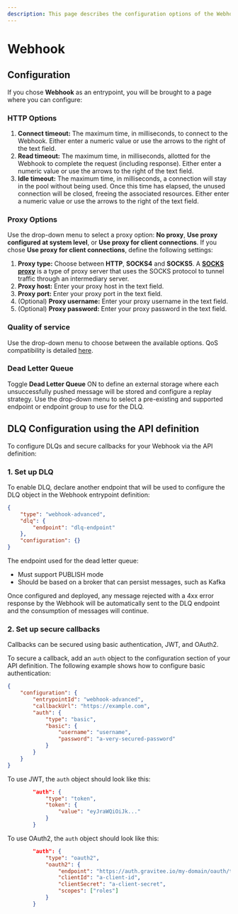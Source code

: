 ```yaml
---
description: This page describes the configuration options of the Webhook entrypoint
---
```


# Webhook

## Configuration

If you chose **Webhook** as an entrypoint, you will be brought to a page where you can configure:

### **HTTP Options**

1. **Connect timeout:** The maximum time, in milliseconds, to connect to the Webhook. Either enter a numeric value or use the arrows to the right of the text field.
2. **Read timeout:** The maximum time, in milliseconds, allotted for the Webhook to complete the request (including response). Either enter a numeric value or use the arrows to the right of the text field.
3. **Idle timeout:** The maximum time, in milliseconds, a connection will stay in the pool without being used. Once this time has elapsed, the unused connection will be closed, freeing the associated resources. Either enter a numeric value or use the arrows to the right of the text field.

### **Proxy Options**

Use the drop-down menu to select a proxy option: **No proxy**, **Use proxy configured at system level**, or **Use proxy for client connections**. If you chose **Use proxy for client connections**, define the following settings:

1. **Proxy type:** Choose between **HTTP**, **SOCKS4** and **SOCKS5**. A [**SOCKS proxy**](https://hailbytes.com/how-to-use-socks4-and-socks5-proxy-servers-for-anonymous-web-browsing/) is a type of proxy server that uses the SOCKS protocol to tunnel traffic through an intermediary server.
2. **Proxy host:** Enter your proxy host in the text field.
3. **Proxy port:** Enter your proxy port in the text field.
4. (Optional) **Proxy username:** Enter your proxy username in the text field.
5. (Optional) **Proxy password:** Enter your proxy password in the text field.

### **Quality of service**

Use the drop-down menu to choose between the available options. QoS compatibility is detailed [here](../../quality-of-service.md).

### **Dead Letter Queue**

Toggle **Dead Letter Queue** ON to define an external storage where each unsuccessfully pushed message will be stored and configure a replay strategy. Use the drop-down menu to select a pre-existing and supported endpoint or endpoint group to use for the DLQ.

## **DLQ Configuration using the API definition**

To configure DLQs and secure callbacks for your Webhook via the API definition:

### **1. Set up DLQ**

To enable DLQ, declare another endpoint that will be used to configure the DLQ object in the Webhook entrypoint definition:

```json
{
    "type": "webhook-advanced",
    "dlq": {
        "endpoint": "dlq-endpoint"
    },
    "configuration": {}
}
```

The endpoint used for the dead letter queue:

* Must support PUBLISH mode
* Should be based on a broker that can persist messages, such as Kafka

Once configured and deployed, any message rejected with a 4xx error response by the Webhook will be automatically sent to the DLQ endpoint and the consumption of messages will continue.

### **2. Set up secure callbacks**

Callbacks can be secured using basic authentication, JWT, and OAuth2.

To secure a callback, add an `auth` object to the configuration section of your API definition. The following example shows how to configure basic authentication:

```json
{
    "configuration": {
        "entrypointId": "webhook-advanced",
        "callbackUrl": "https://example.com",
        "auth": {
            "type": "basic",
            "basic": {
                "username": "username",
                "password": "a-very-secured-password"
            }
        }
    }
}
```

To use JWT, the `auth` object should look like this:

```json
        "auth": {
            "type": "token",
            "token": {
                "value": "eyJraWQiOiJk..."
            }
        }
```

To use OAuth2, the `auth` object should look like this:

```json
        "auth": {
            "type": "oauth2",
            "oauth2": {
                "endpoint": "https://auth.gravitee.io/my-domain/oauth/token",
                "clientId": "a-client-id",
                "clientSecret": "a-client-secret",
                "scopes": ["roles"]
            }
        }
```
